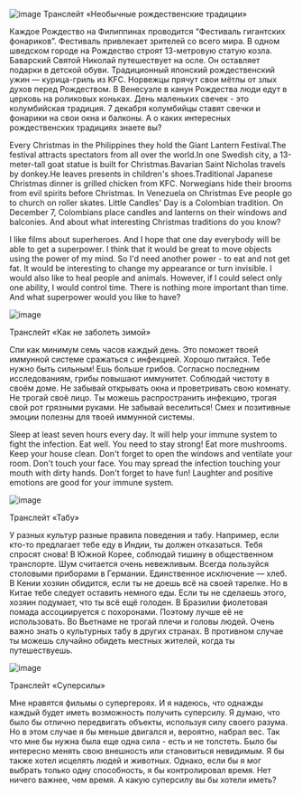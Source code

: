 ![image](https://user-images.githubusercontent.com/132228630/235520159-940472ef-aed9-4783-8ecc-b7b2c9d47007.png)
Транслейт «Необычные рождественские традиции»

Каждое Рождество на Филиппинах проводится “Фестиваль гигантских фонариков”. Фестиваль привлекает зрителей со всего мира. В одном шведском городе на Рождество строят 13-метровую статую козла. Баварский Святой Николай путешествует на осле. Он оставляет подарки в детской обуви. Традиционный японский рождественский ужин — курица-гриль из KFC. Норвежцы прячут свои мётлы от злых духов перед Рождеством. В Венесуэле в канун Рождества люди едут в церковь на роликовых коньках. День маленьких свечек - это колумбийская традиция. 7 декабря колумбийцы ставят свечки и фонарики на свои окна и балконы. А о каких интересных рождественских традициях знаете вы?

Every Christmas in the Philippines they hold the Giant Lantern Festival.The festival attracts spectators from all over the world.In one Swedish city, a 13-meter-tall goat statue is built for Christmas.Bavarian Saint Nicholas travels by donkey.He leaves presents in children's shoes.Traditional Japanese Christmas dinner is grilled chicken from KFC. Norwegians hide their brooms from evil spirits before Christmas. In Venezuela on Christmas Eve people go to church on roller skates. Little Candles' Day is a Colombian tradition. On December 7, Colombians place candles and lanterns on their windows and balconies. And about what interesting Christmas traditions do you know?


I like films about superheroes. And I hope that one day everybody will be able to get a superpower. I think that it would be great to move objects using the power of my mind. So I'd need another power - to eat and not get fat. It would be interesting to change my appearance or turn invisible. I would also like to heal people and animals. However, if I could select only one ability, I would control time. There is nothing more important than time. And what superpower would you like to have?


![image](https://user-images.githubusercontent.com/132228630/236022749-f75404e3-2442-41e8-934b-ecf5a9ea4adc.png)

Транслейт «Как не заболеть зимой»

Спи как минимум семь часов каждый день. Это поможет твоей иммунной системе сражаться с инфекцией. Хорошо питайся. Тебе нужно быть сильным! Ешь больше грибов. Согласно последним исследованиям, грибы повышают иммунитет. Соблюдай чистоту в своём доме. Не забывай открывать окна и проветривать свою комнату. Не трогай своё лицо. Ты можешь распространить инфекцию, трогая свой рот грязными руками. Не забывай веселиться! Смех и позитивные эмоции полезны для твоей иммунной системы.

Sleep at least seven hours every day. It will help your immune system to fight the infection. Eat well. You need to stay strong!  Eat more mushrooms. Keep your house clean. Don't forget to open the windows and ventilate your room. Don't touch your face. You may spread the infection touching your mouth with dirty hands. Don't forget to have fun! Laughter and positive emotions are good for your immune system.


![image](https://user-images.githubusercontent.com/132228630/236302353-63686bdd-a714-4876-8414-816269528a78.png)

Транслейт «Табу»

У разных культур разные правила поведения и табу. Например, если кто-то предлагает тебе еду в Индии, ты должен отказаться. Тебя спросят снова! В Южной Корее, соблюдай тишину в общественном транспорте. Шум считается очень невежливым. Всегда пользуйся столовыми приборами в Германии. Единственное исключение — хлеб. В Кении хозяин обидится, если ты не доешь всё на своей тарелке. Но в Китае тебе следует оставить немного еды. Если ты не сделаешь этого, хозяин подумает, что ты всё ещё голоден. В Бразилии фиолетовая помада ассоциируется с похоронами. Поэтому лучше её не использовать. Во Вьетнаме не трогай плечи и головы людей. Очень важно знать о культурных табу в других странах. В противном случае ты можешь случайно обидеть местных жителей, когда ты путешествуешь.


![image](https://user-images.githubusercontent.com/132228630/236700853-fbc9aa9f-ad94-4ff2-ba88-8d92bf62d031.png)

Транслейт «Суперсилы»

Мне нравятся фильмы о супергероях. И я надеюсь, что однажды каждый будет иметь возможность получить суперсилу. Я думаю, что было бы отлично передвигать объекты, используя силу своего разума. Но в этом случае я бы меньше двигался и, вероятно, набрал вес. Так что мне бы нужна была еще одна сила - есть и не толстеть. Было бы интересно менять свою внешность или становиться невидимым. Я бы также хотел исцелять людей и животных. Однако, если бы я мог выбрать только одну способность, я бы контролировал время. Нет ничего важнее, чем время. А какую суперсилу вы бы хотели иметь?

